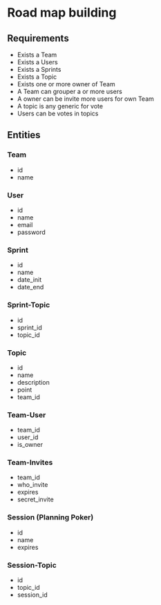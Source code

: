 # Road map building

## Requirements

- Exists a Team
- Exists a Users
- Exists a Sprints
- Exists a Topic
- Exists one or more owner of Team
- A Team can grouper a or more users
- A owner can be invite more users for own Team
- A topic is any generic for vote
- Users can be votes in topics

## Entities

### Team

- id
- name

### User

- id
- name
- email
- password

### Sprint

- id
- name
- date_init
- date_end

### Sprint-Topic

- id
- sprint_id
- topic_id

### Topic

- id
- name
- description
- point
- team_id

### Team-User

- team_id
- user_id
- is_owner

### Team-Invites

- team_id
- who_invite
- expires
- secret_invite

### Session (Planning Poker)

- id
- name
- expires

### Session-Topic

- id
- topic_id
- session_id
